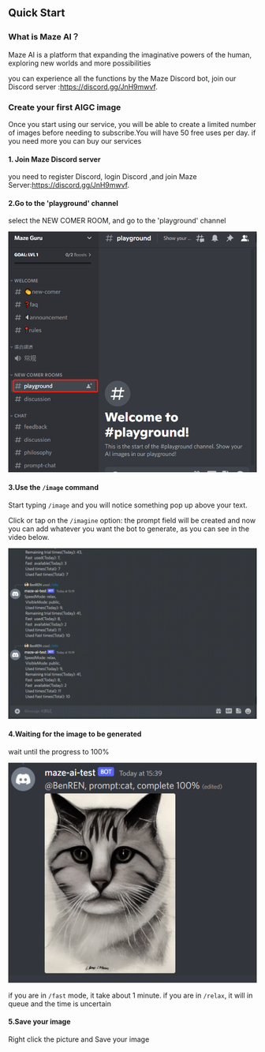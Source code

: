 ## Quick Start

### What is Maze AI？

Maze AI is a platform that expanding the imaginative powers of the human, exploring new worlds and more possibilities

you can experience all the functions by the Maze Discord bot, join our Discord server :https://discord.gg/JnH9mwvf.

### Create your first AIGC image

Once you start using our service, you will be able to create a limited number of images before needing to subscribe.You will have 50 free uses per day. if you need more you can buy our services

#### 1. Join Maze Discord server

you need to register Discord, login Discord ,and join Maze Server:https://discord.gg/JnH9mwvf.

#### 2.Go to the 'playground' channel

select the NEW COMER ROOM, and go to the 'playground' channel

![](../images/quick-start/quick1.png)

#### 3.Use the `/image` command

Start typing `/image` and you will notice something pop up above your text.

Click or tap on the `/imagine` option: the prompt field will be created and now you can add whatever you want the bot to generate, as you can see in the video below.

![](../images/quick-start/quick2.gif)

#### 4.Waiting for the image to be generated

wait until the progress to 100%

![](../images/quick-start/quick3.png)

if you are in `/fast` mode, it take about 1 minute.
if you are in `/relax`, it will in queue and the time is uncertain

#### 5.Save your image

Right click the picture and Save your image




